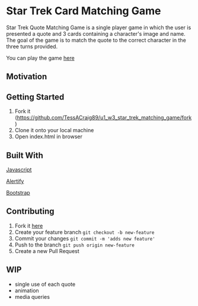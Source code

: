 # Star Trek Card Matching Game

Star Trek Quote Matching Game is a single player game in which the user is presented a quote and 3 cards containing a character's image and name. The goal of the game is to match the quote to the correct character in the three turns provided.

You can play the game [here](https://tessacraig89.github.io/star_trek_quote_matching_game/)

## Motivation


## Getting Started
1. Fork it (<https://github.com/TessACraig89/u1_w3_star_trek_matching_game/fork>)
2. Clone it onto your local machine
3. Open index.html in browser

## Built With

[Javascript](https://www.javascript.com/)

[Alertify](http://alertifyjs.com/)

[Bootstrap](https://getbootstrap.com/)

## Contributing

1. Fork it [here](<https://github.com/TessACraig89/u1_w3_star_trek_matching_game/fork>)
2. Create your feature branch `git checkout -b new-feature`
3. Commit your changes `git commit -m 'adds new feature'`
4. Push to the branch `git push origin new-feature`
5. Create a new Pull Request

## WIP

- single use of each quote
- animation
- media queries
